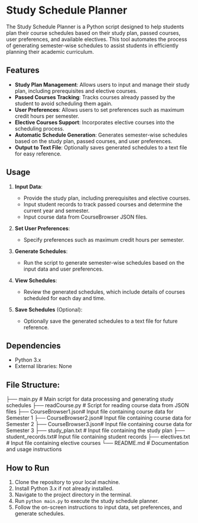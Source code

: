 # Study Schedule Planner

The Study Schedule Planner is a Python script designed to help students plan their course schedules based on their study plan, passed courses, user preferences, and available electives. This tool automates the process of generating semester-wise schedules to assist students in efficiently planning their academic curriculum.

## Features

- **Study Plan Management**: Allows users to input and manage their study plan, including prerequisites and elective courses.
- **Passed Courses Tracking**: Tracks courses already passed by the student to avoid scheduling them again.
- **User Preferences**: Allows users to set preferences such as maximum credit hours per semester.
- **Elective Courses Support**: Incorporates elective courses into the scheduling process.
- **Automatic Schedule Generation**: Generates semester-wise schedules based on the study plan, passed courses, and user preferences.
- **Output to Text File**: Optionally saves generated schedules to a text file for easy reference.

## Usage

1. **Input Data**:
   - Provide the study plan, including prerequisites and elective courses.
   - Input student records to track passed courses and determine the current year and semester.
   - Input course data from CourseBrowser JSON files.

2. **Set User Preferences**:
   - Specify preferences such as maximum credit hours per semester.

3. **Generate Schedules**:
   - Run the script to generate semester-wise schedules based on the input data and user preferences.

4. **View Schedules**:
   - Review the generated schedules, which include details of courses scheduled for each day and time.

5. **Save Schedules** (Optional):
   - Optionally save the generated schedules to a text file for future reference.

## Dependencies

- Python 3.x
- External libraries: None

## File Structure:
├── main.py            # Main script for data processing and generating study schedules
├── readCourse.py      # Script for reading course data from JSON files
├── CourseBrowser1.json# Input file containing course data for Semester 1
├── CourseBrowser2.json# Input file containing course data for Semester 2
├── CourseBrowser3.json# Input file containing course data for Semester 3
├── study_plan.txt     # Input file containing the study plan
├── student_records.txt# Input file containing student records
├── electives.txt      # Input file containing elective courses
└── README.md          # Documentation and usage instructions



## How to Run

1. Clone the repository to your local machine.
2. Install Python 3.x if not already installed.
3. Navigate to the project directory in the terminal.
4. Run `python main.py` to execute the study schedule planner.
5. Follow the on-screen instructions to input data, set preferences, and generate schedules.
